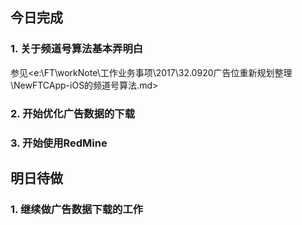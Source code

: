 ## 今日完成
### 1. 关于频道号算法基本弄明白
参见<e:\FT\workNote\工作业务事项\2017\32.0920广告位重新规划整理\NewFTCApp-iOS的频道号算法.md>

### 2. 开始优化广告数据的下载

### 3. 开始使用RedMine

## 明日待做
### 1. 继续做广告数据下载的工作
